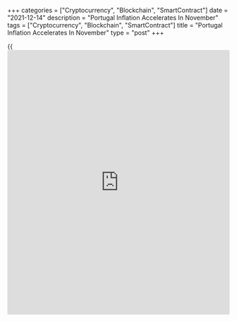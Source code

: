 +++
categories = ["Cryptocurrency", "Blockchain", "SmartContract"]
date = "2021-12-14"
description = "Portugal Inflation Accelerates In November"
tags = ["Cryptocurrency", "Blockchain", "SmartContract"]
title = "Portugal Inflation Accelerates In November"
type = "post"
+++

{{<iframe id="large-banner" src="https://www.bounty.group/#slide=6.0" width="100%" height="600" scrolling="no" style="border: 0px solid rgb(216, 221, 230); border-radius: 3px;">}}

Portugal's consumer prices inflation accelerated in November,
preliminary data from Statistics Portugal showed on Tuesday.

The consumer price index rose 2.6 percent yearly in November, following
a 1.8 percent increase in October.

The core CPI, which excludes energy and unprocessed food products
components rose 1.7 percent yearly in November, following a 1.1 percent
gain in the previous month.

On a monthly basis, consumer prices grew 0.4 percent in November, after
a 0.5 percent increase in the previous month.

The EU measure of harmonized index of consumer price, or HICP, rose 2.6
percent annually in November, following a 1.8 percent growth in the
prior month.

On a month-on-month basis, HICP gained 0.3 percent in November, after a
0.4 percent increase in the preceding month.

For comments and feedback [contact](https://www.playgroundfx.com/contact/): editorial@rtt[news](https://www.letsplayfx.com/blog/forex-news-website/).com

[Economic News][1]

 **What parts of the world are seeing the best (and worst) economic
performances lately? Click[here][2] to check out our [Econ Scorecard][2]
and find out! See up-to-the-moment [ranking](https://www.playgroundfx.com/blog/crypto-exchange-ranking/)s for the best and worst
performers in [GDP][3], [unemployment rate][4], [inflation][5] and much
more.**

   1. www.rtt[news](https://www.letsplayfx.com/blog/forex-news-website/).com/Content/EconomicNews.aspx
   2. www.rtt[news](https://www.letsplayfx.com/blog/forex-news-website/).com/economic-scorecard/world-rank/industrial-production/highest-performance.aspx
   3. www.rtt[news](https://www.letsplayfx.com/blog/forex-news-website/).com/economic-scorecard/world-rank/GDP/highest-performance.aspx
   4. www.rtt[news](https://www.letsplayfx.com/blog/forex-news-website/).com/economic-scorecard/world-rank/unemployment-rate/lowest-performance.aspx
   5. www.rtt[news](https://www.letsplayfx.com/blog/forex-news-website/).com/economic-scorecard/world-rank/CPI/highest-performance.aspx